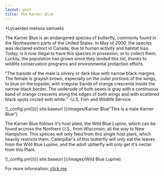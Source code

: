 ```yaml
---
layout: post
title: The Karner Blue
---
```

*Lycaeides melissa samuelis

The Karner Blue is an endangered species of butterfly, commonly found in the Northeastern parts of the United States. In May of 2000, the species was declared extinct in Canada, due to human activity and habitat loss. Today, is it now illegal to have this species in possesion, or to collect them. Luckily, the population has grown since they landed this list, thanks to wildlife conservation programs and environmental protaction efforts.

"The topside of the male is silvery or dark blue with narrow black margins. The female is grayish brown, especially on the outer portions of the wings, to blue on the topside, with irregular bands of orange crescents inside the narrow black border. The underside of both sexes is gray with a continuous band of orange crescents along the edges of both wings and with scattered black spots circled with white." -U.S. Fish and Wildlife Service

![_config.yml]({{ site.baseurl }}/images/Karner Blue"This is a male Karner Blue")

The Karner Blue follows it's host plant, the Wild Blue Lupine, which can be found accross the Northern U.S., from Wisconsin, all the way to New Hampshire. This speices will only feed from this single host plant, which heavily restricts them. Caterpillar's of this butterfly will only eat the leaves from the Wild Blue Lupine, and the adult ubtterfly will only get it's nectar from this Plant.

![_config.yml]({{ site.baseurl }}/images/Wild Blue Lupine)

For more information: [click me](https://www.fws.gov/midwest/endangered/insects/kbb/kbb_fact.html "U.S. Fish and Wildlife Service")




